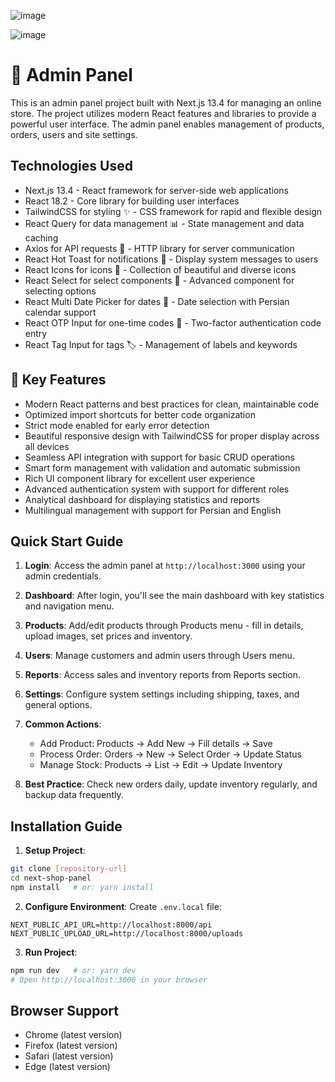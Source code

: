 ![image](https://github.com/user-attachments/assets/ff4d1078-0001-40b1-822c-8bb11ce84edc)

![image](https://github.com/user-attachments/assets/bc7eb1a9-ffad-46bf-8d0d-cd98eb651970)
# 🚀 Admin Panel

This is an admin panel project built with Next.js 13.4 for managing an online store. The project utilizes modern React features and libraries to provide a powerful user interface. The admin panel enables management of products, orders, users and site settings.

## Technologies Used

- Next.js 13.4 - React framework for server-side web applications
- React 18.2 - Core library for building user interfaces
- TailwindCSS for styling ✨ - CSS framework for rapid and flexible design
- React Query for data management 📊 - State management and data caching
- Axios for API requests 🔄 - HTTP library for server communication
- React Hot Toast for notifications 🔔 - Display system messages to users
- React Icons for icons 🎨 - Collection of beautiful and diverse icons
- React Select for select components 📝 - Advanced component for selecting options
- React Multi Date Picker for dates 📅 - Date selection with Persian calendar support
- React OTP Input for one-time codes 🔐 - Two-factor authentication code entry
- React Tag Input for tags 🏷️ - Management of labels and keywords

## 🎯 Key Features

- Modern React patterns and best practices for clean, maintainable code
- Optimized import shortcuts for better code organization
- Strict mode enabled for early error detection
- Beautiful responsive design with TailwindCSS for proper display across all devices
- Seamless API integration with support for basic CRUD operations
- Smart form management with validation and automatic submission
- Rich UI component library for excellent user experience
- Advanced authentication system with support for different roles
- Analytical dashboard for displaying statistics and reports
- Multilingual management with support for Persian and English




## Quick Start Guide

1. **Login**: Access the admin panel at `http://localhost:3000` using your admin credentials.

2. **Dashboard**: After login, you'll see the main dashboard with key statistics and navigation menu.

3. **Products**: Add/edit products through Products menu - fill in details, upload images, set prices and inventory.

4. **Users**: Manage customers and admin users through Users menu.

5. **Reports**: Access sales and inventory reports from Reports section.

6. **Settings**: Configure system settings including shipping, taxes, and general options.

7. **Common Actions**:
   - Add Product: Products → Add New → Fill details → Save
   - Process Order: Orders → New → Select Order → Update Status
   - Manage Stock: Products → List → Edit → Update Inventory

8. **Best Practice**: Check new orders daily, update inventory regularly, and backup data frequently.


## Installation Guide

1. **Setup Project**:
```bash
git clone [repository-url]
cd next-shop-panel
npm install   # or: yarn install
```

2. **Configure Environment**:
Create `.env.local` file:
```env
NEXT_PUBLIC_API_URL=http://localhost:8000/api
NEXT_PUBLIC_UPLOAD_URL=http://localhost:8000/uploads
```

3. **Run Project**:
```bash
npm run dev   # or: yarn dev
# Open http://localhost:3000 in your browser
```

## Browser Support

- Chrome (latest version)
- Firefox (latest version)
- Safari (latest version)
- Edge (latest version)
